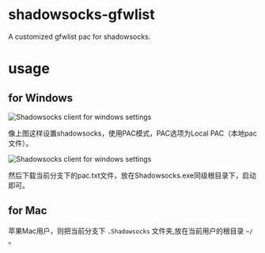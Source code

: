# shadowsocks-gfwlist
A customized gfwlist pac for shadowsocks.

# usage
## for Windows
![](https://raw.githubusercontent.com/iqiancheng/shadowsocks-awesome/doc/images/ss-setting-001.png "Shadowsocks client for windows settings")

像上图这样设置shadowsocks，使用PAC模式，PAC选项为Local PAC（本地pac文件）。 

![](https://raw.githubusercontent.com/iqiancheng/shadowsocks-awesome/doc/images/ss-pac-setting-002.png "Shadowsocks client for windows settings")

然后下载当前分支下的pac.txt文件，放在Shadowsocks.exe同级根目录下，启动即可。

## for Mac
苹果Mac用户，则把当前分支下 ``.Shadowsocks`` 文件夹,放在当前用户的根目录 ``~/`` 。


